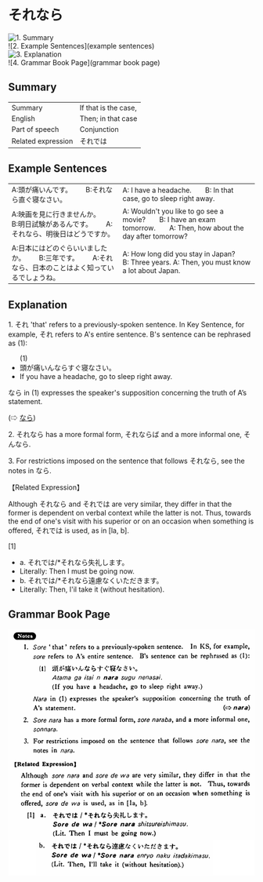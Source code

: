 # それなら

![1. Summary](summary)<br>
![2. Example Sentences](example sentences)<br>
![3. Explanation](explanation)<br>
![4. Grammar Book Page](grammar book page)<br>


## Summary

<table><tr>   <td>Summary</td>   <td>If that is the case,</td></tr><tr>   <td>English</td>   <td>Then; in that case</td></tr><tr>   <td>Part of speech</td>   <td>Conjunction</td></tr><tr>   <td>Related expression</td>   <td>それでは</td></tr></table>

## Example Sentences

<table><tr>   <td>A:頭が痛いんです。  B:それなら直ぐ寝なさい。</td>   <td>A: I have a headache.&emsp;&emsp;B: In that case, go to sleep right away.</td></tr><tr>   <td>A:映画を見に行きませんか。  B:明日試験があるんです。  A:それなら、明後日はどうですか。</td>   <td>A: Wouldn't you like to go see a movie?&emsp;&emsp;B: I have an exam tomorrow.&emsp;&emsp;A: Then, how about the day after tomorrow?</td></tr><tr>   <td>A:日本にはどのぐらいいましたか。  B:三年です。  A:それなら、日本のことはよく知っているでしょうね。</td>   <td>A: How long did you stay in Japan?&emsp;&emsp;B: Three years. A: Then, you must know a lot about Japan.</td></tr></table>

## Explanation

<p>1. それ 'that' refers to a previously-spoken sentence. In Key Sentence, for example, それ refers to A's entire sentence. B's sentence can be rephrased as (1):</p>  <ul>(1) <li>頭が痛いんならすぐ寝なさい。</li> <li>If you have a headache, go to sleep right away.</li> </ul>  <p>なら in (1) expresses the speaker's supposition concerning the truth of A’s statement.</p>   <p>(⇨ <a href="#㊦ なら">なら</a>)</p>  <p>2. <span class="cloze">それなら</span> has a more formal form, <span class="cloze">それならば</span> and a more informal one, <span class="cloze">そんなら</span>.</p>  <p>3. For restrictions imposed on the sentence that follows <span class="cloze">それなら</span>, see the notes in なら.</p>  <p>【Related Expression】</p>  <p>Although <span class="cloze">それなら</span> and それでは are very similar, they differ in that the former is dependent on verbal context while the latter is not. Thus, towards the end of one's visit with his superior or on an occasion when something is offered, それでは is used, as in [la, b].</p>  <p>[1]</p> <ul> <li>a. それでは/*<span class="cloze">それなら</span>失礼します。</li> <li>Literally: Then I must be going now.</li> <div class="divide"></div> <li>b. それでは/*<span class="cloze">それなら</span>遠慮なくいただきます。</li> <li>Literally: Then, I'il take it (without hesitation).</li> </ul>

## Grammar Book Page

![](../img/Basicそれなら.png)

